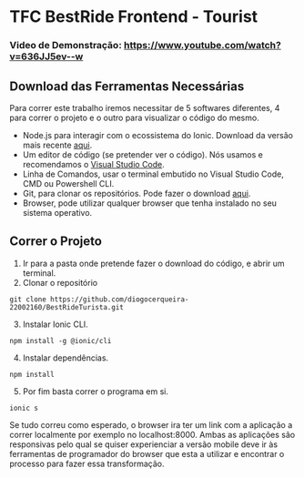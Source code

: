 # TFC BestRide Frontend - Tourist

### Video de Demonstração: https://www.youtube.com/watch?v=636JJ5ev--w

## Download das Ferramentas Necessárias
Para correr este trabalho iremos necessitar de 5 softwares diferentes, 4 para correr o projeto e o
outro para visualizar o código do mesmo.

- Node.js para interagir com o ecossistema do Ionic. Download da versão mais recente [aqui](https://nodejs.org/en/download/).
- Um editor de código (se pretender ver o código). Nós usamos e recomendamos o [Visual Studio Code](https://code.visualstudio.com/download).
- Linha de Comandos, usar o terminal embutido no Visual Studio Code, CMD ou Powershell CLI.
- Git, para clonar os repositórios. Pode fazer o download [aqui](https://git-scm.com/downloads).
- Browser, pode utilizar qualquer browser que tenha instalado no seu sistema operativo.

## Correr o Projeto
1. Ir para a pasta onde pretende fazer o download do código, e abrir um terminal.
2. Clonar o repositório 
```
git clone https://github.com/diogocerqueira-22002160/BestRideTurista.git
```
3. Instalar Ionic CLI.
```
npm install -g @ionic/cli
```
4. Instalar dependências.
```
npm install
```
5. Por fim basta correr o programa em si.
```
ionic s
```
Se tudo correu como esperado, o browser ira ter um link com a aplicação a correr localmente por exemplo no localhost:8000. Ambas as aplicações são responsivas pelo qual se quiser experienciar a versão mobile deve ir às ferramentas de programador do browser que esta a utilizar e encontrar o processo para fazer essa transformação.
